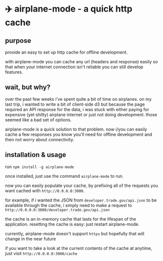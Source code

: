 # :airplane: airplane-mode - a quick http cache

## purpose

provide an easy to set up http cache for offline development.

with airplane-mode you can cache any url (headers and response) easily so that when your internet connection isn't reliable you can still develop features.

## wait, but why?

over the past few weeks i've spent quite a bit of time on airplanes. on my last trip, i wanted to write a bit of client-side d3 but because the page required an API response for the data, i was stuck with either paying for expensive (yet shitty) airplane internet or just not doing development. those seemed like a bad set of options.

airplane-mode is a quick solution to that problem. now i/you can easily cache a few responses you know you'll need for offline development and then not worry about connectivity.

## installation & usage

run `npm install -g airplane-mode`

once installed, just use the command `airplane-mode` to run.

now you can easily populate your cache, by prefixing all of the requests you want cached with `http://0.0.0.0:3000`.

for example, if i wanted the JSON from `developer.trade.gov/api.json` to be available through the cache, i simply need to make a request to `http://0.0.0.0:3000/developer.trade.gov/api.json`

the cache is an in-memory cache that lasts for the lifespan of the application. resetting the cache is easy: just restart airplane-mode.

currently, airplane-mode doesn't support `https` but hopefully that will change in the near future

if you want to take a look at the current contents of the cache at anytime, just visit `http://0.0.0.0:3000/cache`
